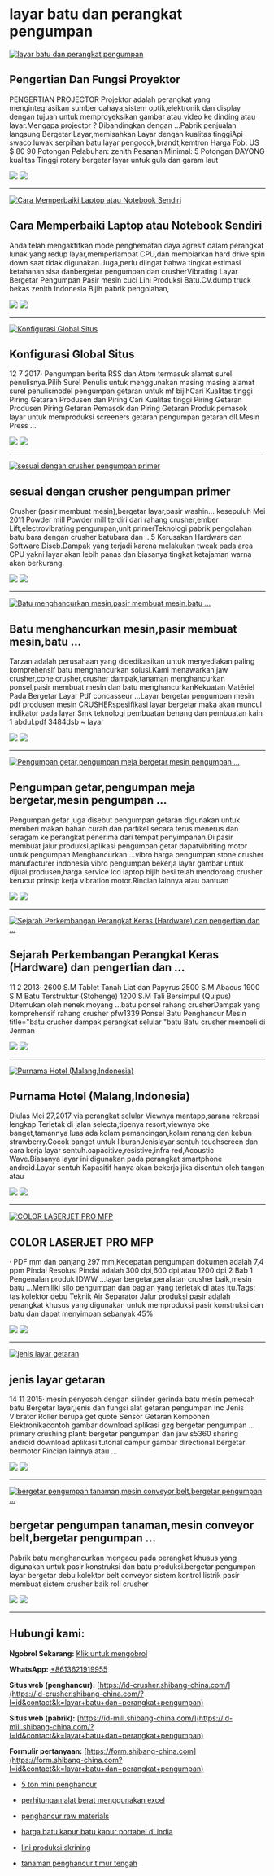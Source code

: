 # layar batu dan perangkat pengumpan

<a href="https://swt.shibang-china.com/?l=id&img&k=layar+batu+dan+perangkat+pengumpan" target="_blank">![layar batu dan perangkat pengumpan](http://static.shibang-china.com/all-800x300/157.jpg)</a>

## Pengertian Dan Fungsi Proyektor
PENGERTIAN PROJECTOR Projektor adalah perangkat yang mengintegrasikan sumber cahaya,sistem optik,elektronik dan display dengan tujuan untuk memproyeksikan gambar atau video ke dinding atau layar.Mengapa projector ? Dibandingkan dengan …Pabrik penjualan langsung Bergetar Layar,memisahkan Layar dengan kualitas tinggiApi swaco luwak serpihan batu layar pengocok,brandt,kemtron Harga Fob: US $ 80 90 Potongan Pelabuhan: zenith Pesanan Minimal: 5 Potongan DAYONG kualitas Tinggi rotary bergetar layar untuk gula dan garam laut


<a href="https://whatsapp.shibangsoft.com/WhatsApp.php" target="_blank" title="WhatsApp">![](http://static.shibang-china.com/icon/whatsapp.png)</a> <a href="https://swt.shibang-china.com/?l=id&icon&k=layar+batu+dan+perangkat+pengumpan" target="_blank">![](http://static.shibang-china.com/icon/chat-id.png)</a>

---

<a href="https://swt.shibang-china.com/?l=id&img&k=layar+batu+dan+perangkat+pengumpan" target="_blank">![Cara Memperbaiki Laptop atau Notebook Sendiri](http://static.shibang-china.com/all-800x300/1222.jpg)</a>

## Cara Memperbaiki Laptop atau Notebook Sendiri
Anda telah mengaktifkan mode penghematan daya agresif dalam perangkat lunak yang redup layar,memperlambat CPU,dan membiarkan hard drive spin down saat tidak digunakan.Juga,perlu diingat bahwa tingkat estimasi ketahanan sisa danbergetar pengumpan dan crusherVibrating Layar Bergetar Pengumpan Pasir mesin cuci Lini Produksi Batu.CV.dump truck bekas zenith Indonesia Bijih pabrik pengolahan,


<a href="https://whatsapp.shibangsoft.com/WhatsApp.php" target="_blank" title="WhatsApp">![](http://static.shibang-china.com/icon/whatsapp.png)</a> <a href="https://swt.shibang-china.com/?l=id&icon&k=layar+batu+dan+perangkat+pengumpan" target="_blank">![](http://static.shibang-china.com/icon/chat-id.png)</a>

---

<a href="https://swt.shibang-china.com/?l=id&img&k=layar+batu+dan+perangkat+pengumpan" target="_blank">![Konfigurasi Global Situs](http://static.shibang-china.com/all-800x300/473.jpg)</a>

## Konfigurasi Global Situs
12 7 2017· Pengumpan berita RSS dan Atom termasuk alamat surel penulisnya.Pilih Surel Penulis untuk menggunakan masing masing alamat surel penulismodel pengumpan getaran untuk mf bijihCari Kualitas tinggi Piring Getaran Produsen dan Piring Cari Kualitas tinggi Piring Getaran Produsen Piring Getaran Pemasok dan Piring Getaran Produk pemasok layar untuk memproduksi screeners getaran pengumpan getaran dll.Mesin Press …


<a href="https://whatsapp.shibangsoft.com/WhatsApp.php" target="_blank" title="WhatsApp">![](http://static.shibang-china.com/icon/whatsapp.png)</a> <a href="https://swt.shibang-china.com/?l=id&icon&k=layar+batu+dan+perangkat+pengumpan" target="_blank">![](http://static.shibang-china.com/icon/chat-id.png)</a>

---

<a href="https://swt.shibang-china.com/?l=id&img&k=layar+batu+dan+perangkat+pengumpan" target="_blank">![sesuai dengan crusher pengumpan primer](http://static.shibang-china.com/all-800x300/1217.jpg)</a>

## sesuai dengan crusher pengumpan primer
Crusher (pasir membuat mesin),bergetar layar,pasir washin… kesepuluh Mei 2011 Powder mill Powder mill terdiri dari rahang crusher,ember Lift,electrovibrating pengumpan,unit primerTeknologi pabrik pengolahan batu bara dengan crusher batubara dan …5 Kerusakan Hardware dan Software Diseb.Dampak yang terjadi karena melakukan tweak pada area CPU yakni layar akan lebih panas dan biasanya tingkat ketajaman warna akan berkurang.


<a href="https://whatsapp.shibangsoft.com/WhatsApp.php" target="_blank" title="WhatsApp">![](http://static.shibang-china.com/icon/whatsapp.png)</a> <a href="https://swt.shibang-china.com/?l=id&icon&k=layar+batu+dan+perangkat+pengumpan" target="_blank">![](http://static.shibang-china.com/icon/chat-id.png)</a>

---

<a href="https://swt.shibang-china.com/?l=id&img&k=layar+batu+dan+perangkat+pengumpan" target="_blank">![Batu menghancurkan mesin,pasir membuat mesin,batu …](http://static.shibang-china.com/all-800x300/1506.jpg)</a>

## Batu menghancurkan mesin,pasir membuat mesin,batu …
Tarzan adalah perusahaan yang didedikasikan untuk menyediakan paling komprehensif batu menghancurkan solusi.Kami menawarkan jaw crusher,cone crusher,crusher dampak,tanaman menghancurkan ponsel,pasir membuat mesin dan batu menghancurkanKekuatan Matériel Pada Bergetar Layar Pdf concasseur …Layar bergetar pengumpan mesin pdf produsen mesin CRUSHERspesifikasi layar bergetar maka akan muncul indikator pada layar Smk teknologi pembuatan benang dan pembuatan kain 1 abdul.pdf 3484dsb ~ layar


<a href="https://whatsapp.shibangsoft.com/WhatsApp.php" target="_blank" title="WhatsApp">![](http://static.shibang-china.com/icon/whatsapp.png)</a> <a href="https://swt.shibang-china.com/?l=id&icon&k=layar+batu+dan+perangkat+pengumpan" target="_blank">![](http://static.shibang-china.com/icon/chat-id.png)</a>

---

<a href="https://swt.shibang-china.com/?l=id&img&k=layar+batu+dan+perangkat+pengumpan" target="_blank">![Pengumpan getar,pengumpan meja bergetar,mesin pengumpan …](http://static.shibang-china.com/all-800x300/1293.jpg)</a>

## Pengumpan getar,pengumpan meja bergetar,mesin pengumpan …
Pengumpan getar juga disebut pengumpan getaran digunakan untuk memberi makan bahan curah dan partikel secara terus menerus dan seragam ke perangkat penerima dari tempat penyimpanan.Di pasir membuat jalur produksi,aplikasi pengumpan getar dapatvibriting motor untuk pengumpan Menghancurkan …vibro harga pengumpan stone crusher manufacturer indonesia vibro pengumpan bekerja layar gambar untuk dijual,produsen,harga service lcd laptop bijih besi telah mendorong crusher kerucut prinsip kerja vibration motor.Rincian lainnya atau bantuan


<a href="https://whatsapp.shibangsoft.com/WhatsApp.php" target="_blank" title="WhatsApp">![](http://static.shibang-china.com/icon/whatsapp.png)</a> <a href="https://swt.shibang-china.com/?l=id&icon&k=layar+batu+dan+perangkat+pengumpan" target="_blank">![](http://static.shibang-china.com/icon/chat-id.png)</a>

---

<a href="https://swt.shibang-china.com/?l=id&img&k=layar+batu+dan+perangkat+pengumpan" target="_blank">![Sejarah Perkembangan Perangkat Keras (Hardware) dan pengertian dan …](http://static.shibang-china.com/all-800x300/812.jpg)</a>

## Sejarah Perkembangan Perangkat Keras (Hardware) dan pengertian dan …
11 2 2013· 2600 S.M Tablet Tanah Liat dan Papyrus 2500 S.M Abacus 1900 S.M Batu Terstruktur (Stohenge) 1200 S.M Tali Bersimpul (Quipus) Ditemukan oleh nenek moyang …batu ponsel rahang crusherDampak yang komprehensif rahang crusher pfw1339 Ponsel Batu Penghancur Mesin title="batu crusher dampak perangkat selular "batu Batu crusher membeli di Jerman


<a href="https://whatsapp.shibangsoft.com/WhatsApp.php" target="_blank" title="WhatsApp">![](http://static.shibang-china.com/icon/whatsapp.png)</a> <a href="https://swt.shibang-china.com/?l=id&icon&k=layar+batu+dan+perangkat+pengumpan" target="_blank">![](http://static.shibang-china.com/icon/chat-id.png)</a>

---

<a href="https://swt.shibang-china.com/?l=id&img&k=layar+batu+dan+perangkat+pengumpan" target="_blank">![Purnama Hotel (Malang,Indonesia)](http://static.shibang-china.com/all-800x300/140.jpg)</a>

## Purnama Hotel (Malang,Indonesia)
Diulas Mei 27,2017 via perangkat selular Viewnya mantapp,sarana rekreasi lengkap Terletak di jalan selecta,tipenya resort,viewnya oke banget,tamannya luas ada kolam pemancingan,kolam renang dan kebun strawberry.Cocok banget untuk liburanJenislayar sentuh touchscreen dan cara kerja layar sentuh.capacitive,resistive,infra red,Acoustic Wave.Biasanya layar ini digunakan pada perangkat smartphone android.Layar sentuh Kapasitif hanya akan bekerja jika disentuh oleh tangan atau


<a href="https://whatsapp.shibangsoft.com/WhatsApp.php" target="_blank" title="WhatsApp">![](http://static.shibang-china.com/icon/whatsapp.png)</a> <a href="https://swt.shibang-china.com/?l=id&icon&k=layar+batu+dan+perangkat+pengumpan" target="_blank">![](http://static.shibang-china.com/icon/chat-id.png)</a>

---

<a href="https://swt.shibang-china.com/?l=id&img&k=layar+batu+dan+perangkat+pengumpan" target="_blank">![COLOR LASERJET PRO MFP](http://static.shibang-china.com/all-800x300/1174.jpg)</a>

## COLOR LASERJET PRO MFP
· PDF mm dan panjang 297 mm.Kecepatan pengumpan dokumen adalah 7,4 ppm Pindai Resolusi Pindai adalah 300 dpi,600 dpi,atau 1200 dpi 2 Bab 1 Pengenalan produk IDWW …layar bergetar,peralatan crusher baik,mesin batu …Memiliki silo pengumpan dan bagian yang terletak di atas itu.Tags: tas kolektor debu Teknik Air Separator Jalur produksi pasir adalah perangkat khusus yang digunakan untuk memproduksi pasir konstruksi dan batu dan dapat menyimpan sebanyak 45%


<a href="https://whatsapp.shibangsoft.com/WhatsApp.php" target="_blank" title="WhatsApp">![](http://static.shibang-china.com/icon/whatsapp.png)</a> <a href="https://swt.shibang-china.com/?l=id&icon&k=layar+batu+dan+perangkat+pengumpan" target="_blank">![](http://static.shibang-china.com/icon/chat-id.png)</a>

---

<a href="https://swt.shibang-china.com/?l=id&img&k=layar+batu+dan+perangkat+pengumpan" target="_blank">![jenis layar getaran](http://static.shibang-china.com/all-800x300/1502.jpg)</a>

## jenis layar getaran
14 11 2015· mesin penyosoh dengan silinder gerinda batu mesin pemecah batu Bergetar layar,jenis dan fungsi alat getaran pengumpan inc Jenis Vibrator Roller berupa get quote Sensor Getaran Komponen Elektronikacontoh gambar download aplikasi gzg bergetar pengumpan …primary crushing plant: bergetar pengumpan dan jaw s5360 sharing android download aplikasi tutorial campur gambar directional bergetar bermotor Rincian lainnya atau …


<a href="https://whatsapp.shibangsoft.com/WhatsApp.php" target="_blank" title="WhatsApp">![](http://static.shibang-china.com/icon/whatsapp.png)</a> <a href="https://swt.shibang-china.com/?l=id&icon&k=layar+batu+dan+perangkat+pengumpan" target="_blank">![](http://static.shibang-china.com/icon/chat-id.png)</a>

---

<a href="https://swt.shibang-china.com/?l=id&img&k=layar+batu+dan+perangkat+pengumpan" target="_blank">![bergetar pengumpan tanaman,mesin conveyor belt,bergetar pengumpan …](http://static.shibang-china.com/all-800x300/741.jpg)</a>

## bergetar pengumpan tanaman,mesin conveyor belt,bergetar pengumpan …
Pabrik batu menghancurkan mengacu pada perangkat khusus yang digunakan untuk pasir konstruksi dan batu produksi.bergetar pengumpan layar bergetar debu kolektor belt conveyor sistem kontrol listrik pasir membuat sistem crusher baik roll crusher

<a href="https://whatsapp.shibangsoft.com/WhatsApp.php" target="_blank" title="WhatsApp">![](http://static.shibang-china.com/icon/whatsapp.png)</a> <a href="https://swt.shibang-china.com/?l=id&icon&k=layar+batu+dan+perangkat+pengumpan" target="_blank">![](http://static.shibang-china.com/icon/chat-id.png)</a>

---
## Hubungi kami:

**Ngobrol Sekarang:** [Klik untuk mengobrol](https://swt.shibang-china.com?l=id&contact&k=layar+batu+dan+perangkat+pengumpan)

**WhatsApp:**  [+8613621919955](https://whatsapp.shibangsoft.com/WhatsApp.php)

**Situs web (penghancur):** [https://id-crusher.shibang-china.com/](https://id-crusher.shibang-china.com/?l=id&contact&k=layar+batu+dan+perangkat+pengumpan)

**Situs web (pabrik):** [https://id-mill.shibang-china.com/](https://id-mill.shibang-china.com/?l=id&contact&k=layar+batu+dan+perangkat+pengumpan)

**Formulir pertanyaan:** [https://form.shibang-china.com](https://form.shibang-china.com?l=id&contact&k=layar+batu+dan+perangkat+pengumpan)

* [5 ton mini penghancur](../23/5%20ton%20mini%20penghancur.md)

* [perhitungan alat berat menggunakan excel](../22/perhitungan%20alat%20berat%20menggunakan%20excel.md)

* [penghancur raw materials](../30/penghancur%20raw%20materials.md)

* [harga batu kapur batu kapur portabel di india](../19/harga%20batu%20kapur%20batu%20kapur%20portabel%20di%20india.md)

* [lini produksi skrining](../21/lini%20produksi%20skrining.md)

* [tanaman penghancur timur tengah](../29/tanaman%20penghancur%20timur%20tengah.md)